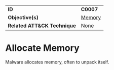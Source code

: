 |||
|---|---|
|**ID**|**C0007**|
|**Objective(s)**|[Memory](../memory)|
|**Related ATT&CK Technique**|None|


Allocate Memory
===============
Malware allocates memory, often to unpack itself. 
